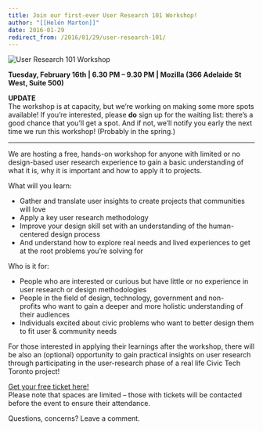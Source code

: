 ```yaml
---
title: Join our first-ever User Research 101 Workshop!
author: "[[Helén Marton]]"
date: 2016-01-29
redirect_from: /2016/01/29/user-research-101/
---
```

![User Research 101 Workshop](/assets/images/posts/first-ever-user-research-101-workshop/event_promouu4.jpg)


**Tuesday, February 16th | 6.30 PM – 9.30 PM | Mozilla (366 Adelaide St West, Suite 500)**

**UPDATE**  
The workshop is at capacity, but we’re working on making some more spots available! If you’re interested, please **do**​ sign up for the waiting list: there’s a good chance that you’ll get a spot. And if not, we’ll notify you early the next time we run this workshop! (Probably in the spring.)  

---

We are hosting a free, hands-on workshop for anyone with limited or no design-based user research experience to gain a basic understanding of what it is, why it is important and how to apply it to projects.

What will you learn:

- Gather and translate user insights to create projects that communities will love
- Apply a key user research methodology
- Improve your design skill set with an understanding of the human-centered design process
- And understand how to explore real needs and lived experiences to get at the root problems you’re solving for

Who is it for:

- People who are interested or curious but have little or no experience in user research or design methodologies
- People in the field of design, technology, government and non-profits who want to gain a deeper and more holistic understanding of their audiences
- Individuals excited about civic problems who want to better design them to fit user & community needs

For those interested in applying their learnings after the workshop, there will be also an (optional) opportunity to gain practical insights on user research through participating in the user-research phase of a real life Civic Tech Toronto project!

[Get your free ticket here!](https://ur101.eventbrite.ca/)  
Please note that spaces are limited – those with tickets will be contacted before the event to ensure their attendance.

Questions, concerns? Leave a comment.